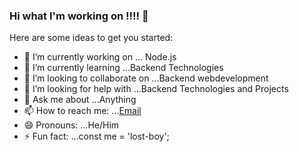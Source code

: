 ### Hi what I'm working on !!!! 👋




Here are some ideas to get you started:

- 🔭 I’m currently working on ... Node.js
- 🌱 I’m currently learning ...Backend Technologies
- 👯 I’m looking to collaborate on ...Backend webdevelopment
- 🤔 I’m looking for help with ...Backend Technologies and Projects
- 💬 Ask me about ...Anything
- 📫 How to reach me: ...[Email](lohith05amal@gmail.com)
- 😄 Pronouns: ...He/Him
- ⚡ Fun fact: ...const me = 'lost-boy';  

